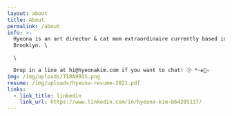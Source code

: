 ```yaml
---
layout: about
title: About
permalink: /about
info: >-
  Hyeona is an art director & cat mom extraordinaire currently based in
  Brooklyn. \

  \

  Drop in a line at hi@hyeonakim.com if you want to chat! ㋡ *･❋ﾟ✧
img: /img/uploads/T18A9911.png
resume: /img/uploads/hyeona-resume-2021.pdf
links:
  - link_title: linkedin
    link_url: https://www.linkedin.com/in/hyeona-kim-b64205137/
---
```

